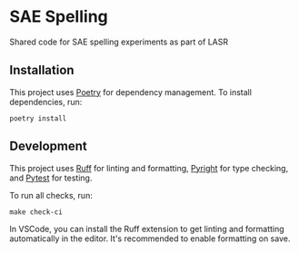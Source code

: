 # SAE Spelling

Shared code for SAE spelling experiments as part of LASR

## Installation

This project uses [Poetry](https://python-poetry.org/) for dependency management. To install dependencies, run:

```
poetry install
```

## Development

This project uses [Ruff](https://docs.astral.sh/ruff/) for linting and formatting, [Pyright](https://github.com/microsoft/pyright) for type checking, and [Pytest](https://docs.pytest.org/en/stable/) for testing.

To run all checks, run:

```
make check-ci
```

In VSCode, you can install the Ruff extension to get linting and formatting automatically in the editor. It's recommended to enable formatting on save.
